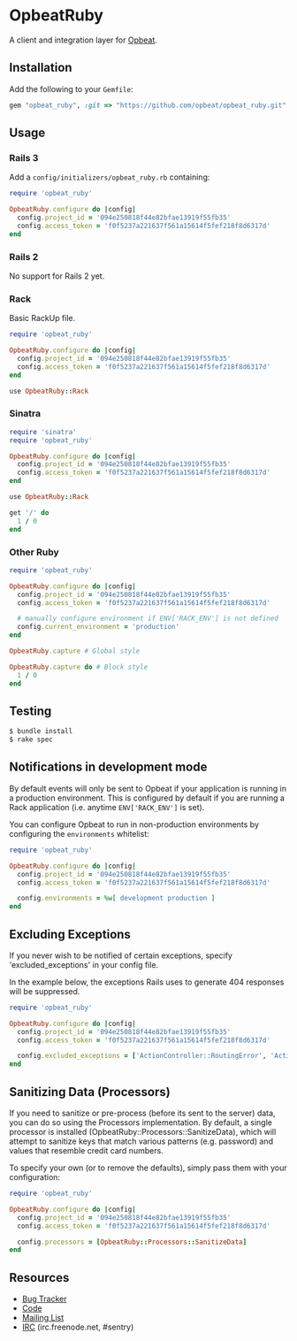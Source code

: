 # OpbeatRuby

<!-- [![Build Status](https://secure.travis-ci.org/opbeat/opbeat_ruby-ruby.png?branch=master)](http://travis-ci.org/opbeat/opbeat_ruby-ruby) -->

A client and integration layer for [Opbeat](https://opbeat.com).


## Installation

Add the following to your `Gemfile`:

```ruby
gem "opbeat_ruby", :git => "https://github.com/opbeat/opbeat_ruby.git"
```

<!-- Or install manually
```bash
$ gem install sentry-opbeat_ruby
```
 -->
## Usage

### Rails 3

Add a `config/initializers/opbeat_ruby.rb` containing:

```ruby
require 'opbeat_ruby'

OpbeatRuby.configure do |config|
  config.project_id = '094e250818f44e82bfae13919f55fb35'
  config.access_token = 'f0f5237a221637f561a15614f5fef218f8d6317d'
end
```

### Rails 2

No support for Rails 2 yet.

### Rack

Basic RackUp file.

```ruby
require 'opbeat_ruby'

OpbeatRuby.configure do |config|
  config.project_id = '094e250818f44e82bfae13919f55fb35'
  config.access_token = 'f0f5237a221637f561a15614f5fef218f8d6317d'
end

use OpbeatRuby::Rack
```

### Sinatra

```ruby
require 'sinatra'
require 'opbeat_ruby'

OpbeatRuby.configure do |config|
  config.project_id = '094e250818f44e82bfae13919f55fb35'
  config.access_token = 'f0f5237a221637f561a15614f5fef218f8d6317d'
end

use OpbeatRuby::Rack

get '/' do
  1 / 0
end
```

### Other Ruby

```ruby
require 'opbeat_ruby'

OpbeatRuby.configure do |config|
  config.project_id = '094e250818f44e82bfae13919f55fb35'
  config.access_token = 'f0f5237a221637f561a15614f5fef218f8d6317d'

  # manually configure environment if ENV['RACK_ENV'] is not defined
  config.current_environment = 'production'
end

OpbeatRuby.capture # Global style

OpbeatRuby.capture do # Block style
  1 / 0
end
```

## Testing

```bash
$ bundle install
$ rake spec
```

## Notifications in development mode

By default events will only be sent to Opbeat if your application is running in a production environment. This is configured by default if you are running a Rack application (i.e. anytime `ENV['RACK_ENV']` is set).

You can configure Opbeat to run in non-production environments by configuring the `environments` whitelist:

```ruby
require 'opbeat_ruby'

OpbeatRuby.configure do |config|
  config.project_id = '094e250818f44e82bfae13919f55fb35'
  config.access_token = 'f0f5237a221637f561a15614f5fef218f8d6317d'

  config.environments = %w[ development production ]
end
```

## Excluding Exceptions

If you never wish to be notified of certain exceptions, specify 'excluded_exceptions' in your config file.

In the example below, the exceptions Rails uses to generate 404 responses will be suppressed.

```ruby
require 'opbeat_ruby'

OpbeatRuby.configure do |config|
  config.project_id = '094e250818f44e82bfae13919f55fb35'
  config.access_token = 'f0f5237a221637f561a15614f5fef218f8d6317d'

  config.excluded_exceptions = ['ActionController::RoutingError', 'ActiveRecord::RecordNotFound']
end
```

## Sanitizing Data (Processors)

If you need to sanitize or pre-process (before its sent to the server) data, you can do so using the Processors
implementation. By default, a single processor is installed (OpbeatRuby::Processors::SanitizeData), which will attempt to
sanitize keys that match various patterns (e.g. password) and values that resemble credit card numbers.

To specify your own (or to remove the defaults), simply pass them with your configuration:

```ruby
require 'opbeat_ruby'

OpbeatRuby.configure do |config|
  config.project_id = '094e250818f44e82bfae13919f55fb35'
  config.access_token = 'f0f5237a221637f561a15614f5fef218f8d6317d'

  config.processors = [OpbeatRuby::Processors::SanitizeData]
end
```

## Resources

* [Bug Tracker](http://github.com/getsentry/opbeat_ruby-ruby/issues)
* [Code](http://github.com/getsentry/opbeat_ruby-ruby)
* [Mailing List](https://groups.google.com/group/getsentry)
* [IRC](irc://irc.freenode.net/sentry)  (irc.freenode.net, #sentry)


